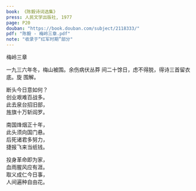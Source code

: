 ```yaml
---
book: 《陈毅诗词选集》
press: 人民文学出版社, 1977
page: P20
douban: "https://book.douban.com/subject/2118333/"
pdf: "陈毅 - 梅岭三章.pdf"
note: "收录于“红军时期”部分"
---
```


梅岭三章

一九三六年冬，梅山被围。余伤病伏丛莽
间二十馀日，虑不得脱，得诗三首留衣底。旋
围解。

断头今日意如何？  
创业艰难百战多。  
此去泉台招旧部，  
旌旗十万斩阎罗。  

南国烽烟正十年，  
此头须向国门悬。  
后死诸君多努力，  
捷报飞来当纸钱。  

投身革命即为家，  
血雨腥风应有涯。  
取义成仁今日事，  
人间遍种自由花。  
